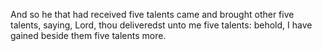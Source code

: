 And so he that had received five talents came and brought other five talents, saying, Lord, thou deliveredst unto me five talents: behold, I have gained beside them five talents more.

